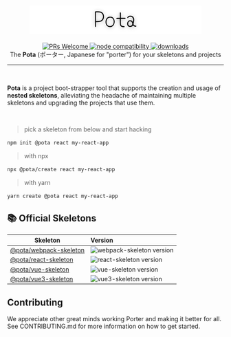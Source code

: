 <div align="center">
  <img src="./logo.png" alt="Pota">
</div>

<br />

<div align="center">
  <a href="https://github.com/mediamonks/pota/tree/main/CONTRIBUTING.md">
    <img src="https://img.shields.io/badge/PRs-welcome-green.svg" alt="PRs Welcome" />
  </a>
  <a href="https://nodejs.org/en/about/releases/">
    <img src="https://img.shields.io/node/v/@pota/create.svg" alt="node compatibility">
  </a>
  <a href="https://npmjs.org/package/@pota/cli">
    <img src="https://badgen.now.sh/npm/dm/@pota/cli" alt="downloads" />
  </a>
</div>

<div align="center">The <b>Pota</b> (ポーター, Japanese for "porter") for your skeletons and projects</div>
<hr />
<br />

<b>Pota</b> is a project boot-strapper tool that supports the creation and usage of <b>nested skeletons</b>, alleviating the headache of maintaining multiple skeletons and upgrading the projects that use them.

<br />

> pick a skeleton from below and start hacking

```bash
npm init @pota react my-react-app
```

> with npx

```bash
npx @pota/create react my-react-app
```

> with yarn

```bash
yarn create @pota react my-react-app
```

## 📚 Official Skeletons

| Skeleton                                    | Version                                                                                        |
| ------------------------------------------- | :--------------------------------------------------------------------------------------------- |
| [@pota/webpack-skeleton](skeletons/webpack) | ![webpack-skeleton version](https://img.shields.io/npm/v/@pota/webpack-skeleton.svg?label=%20) |
| [@pota/react-skeleton](skeletons/react)     | ![react-skeleton version](https://img.shields.io/npm/v/@pota/react-skeleton.svg?label=%20)     |
| [@pota/vue-skeleton](skeletons/vue)         | ![vue-skeleton version](https://img.shields.io/npm/v/@pota/vue-skeleton.svg?label=%20)         |
| [@pota/vue3-skeleton](skeletons/vue3)       | ![vue3-skeleton version](https://img.shields.io/npm/v/@pota/vue3-skeleton.svg?label=%20)       |

## Contributing

We appreciate other great minds working Porter and making it better for all. See CONTRIBUTING.md for more information on how to get started.
